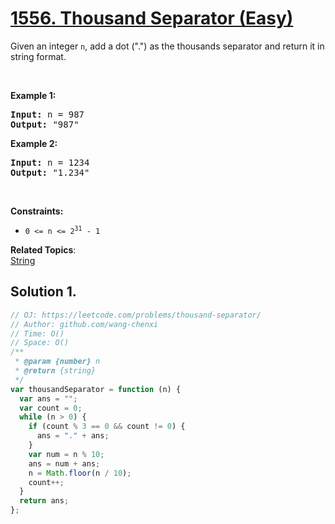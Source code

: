 # [1556. Thousand Separator (Easy)](https://leetcode.com/problems/thousand-separator/)

<p>Given an integer <code>n</code>, add a dot (".") as the thousands separator and return it in string format.</p>

<p>&nbsp;</p>
<p><strong>Example 1:</strong></p>

<pre><strong>Input:</strong> n = 987
<strong>Output:</strong> "987"
</pre>

<p><strong>Example 2:</strong></p>

<pre><strong>Input:</strong> n = 1234
<strong>Output:</strong> "1.234"
</pre>

<p>&nbsp;</p>
<p><strong>Constraints:</strong></p>

<ul>
	<li><code>0 &lt;= n &lt;= 2<sup>31</sup> - 1</code></li>
</ul>

**Related Topics**:  
[String](https://leetcode.com/tag/string/)

## Solution 1.

```js
// OJ: https://leetcode.com/problems/thousand-separator/
// Author: github.com/wang-chenxi
// Time: O()
// Space: O()
/**
 * @param {number} n
 * @return {string}
 */
var thousandSeparator = function (n) {
  var ans = "";
  var count = 0;
  while (n > 0) {
    if (count % 3 == 0 && count != 0) {
      ans = "." + ans;
    }
    var num = n % 10;
    ans = num + ans;
    n = Math.floor(n / 10);
    count++;
  }
  return ans;
};
```
